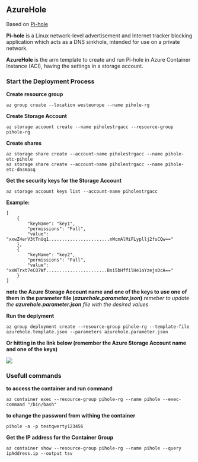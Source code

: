 
## AzureHole

Based on [Pi-hole](https://pi-hole.net/)



**Pi-hole** is a Linux network-level advertisement and Internet tracker blocking application which acts as a DNS sinkhole, intended for use on a private network.

**AzureHole** is the arm template to create and run Pi-hole in Azure Container Instance (ACI), having the settings in a storage account.

### Start the Deployment Process

**Create resource group**

    az group create --location westeurope --name pihole-rg

**Create Storage Account**

    az storage account create --name piholestrgacc --resource-group pihole-rg

**Create shares**

    az storage share create --account-name piholestrgacc --name pihole-etc-pihole
    az storage share create --account-name piholestrgacc --name pihole-etc-dnsmasq

**Get the security keys for the Storage Account**

    az storage account keys list --account-name piholestrgacc
**Example:**

    [
	    {
		    "keyName": "key1",
		    "permissions": "Full",
		    "value": "xxwZ4erV3tTnUq1.......................nWcmAlMiFLypllj2fsCQw=="
		},
		{
			"keyName": "key2",
			"permissions": "Full",
			"value": "xxWTrxt7eCO7Wf.......................Bsi5bHffilHe1aYzejsDcA=="
		}
	]


**note the Azure Storage Account name and one of the keys to use one of them in the parameter file (_azurehole.parameter.json_)**
_remeber to update the **azurehole.parameter.json** file with the desired values_

**Run the deplyment**

    az group deployment create --resource-group pihole-rg --template-file azurehole.template.json --parameters azurehole.parameter.json



**Or hitting in the link below (remember the Azure Storage Account name and one of the keys)**

<a href="https://portal.azure.com/#create/Microsoft.Template/uri/https%3A%2F%2Fraw.githubusercontent.com%2Fsarmadjari%2FAzureHole%2Fmaster%2Fazurehole.template.json" target="_blank">
    <img src="https://raw.githubusercontent.com/sarmadjari/AzureHole/master/images/deploytoazure.png"/>
</a>

### Usefull commands

**to access the container and run command**

    az container exec --resource-group pihole-rg --name pihole --exec-command "/bin/bash"



**to change the password from withing the container**

    pihole -a -p testqwerty123456



**Get the IP address for the Container Group**

    az container show --resource-group pihole-rg --name pihole --query ipAddress.ip --output tsv
